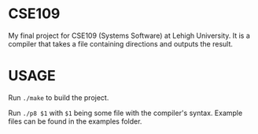 CSE109
======

My final project for CSE109 (Systems Software) at Lehigh University. It is a compiler that takes a file containing directions and outputs the result.

USAGE
=====

Run `./make` to build the project.

Run `./p8 $1` with `$1` being some file with the compiler's syntax. Example files can be found in the examples folder.
